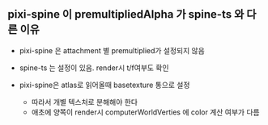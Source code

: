 


## pixi-spine 이 premultipliedAlpha 가 spine-ts 와 다른 이유 


- pixi-spine 은 attachment 별 premultiplied가 설정되지 않음
 
- spine-ts 는 설정이 있음.  render시 t/f여부도 확인 
 
- pixi-spine은 atlas로 읽어올때 basetexture 통으로 설정
    *  따라서 개별 텍스처로 분해해야 한다
    *  애초에 양쪽이 render시 computerWorldVerties 에 color 계산 여부가 다름 
    
    
     